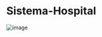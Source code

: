 # Sistema-Hospital

![image](https://github.com/user-attachments/assets/29760d4c-7ce5-4c11-bbbe-0f7f709d5669)

